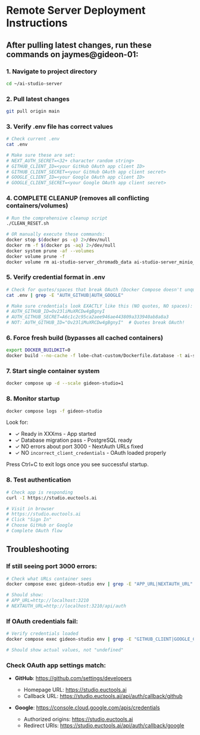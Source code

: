 # Remote Server Deployment Instructions

## After pulling latest changes, run these commands on jaymes@gideon-01:

### 1. Navigate to project directory
```bash
cd ~/ai-studio-server
```

### 2. Pull latest changes
```bash
git pull origin main
```

### 3. Verify .env file has correct values
```bash
# Check current .env
cat .env

# Make sure these are set:
# NEXT_AUTH_SECRET=<32+ character random string>
# GITHUB_CLIENT_ID=<your GitHub OAuth app client ID>
# GITHUB_CLIENT_SECRET=<your GitHub OAuth app client secret>
# GOOGLE_CLIENT_ID=<your Google OAuth app client ID>
# GOOGLE_CLIENT_SECRET=<your Google OAuth app client secret>
```

### 4. COMPLETE CLEANUP (removes all conflicting containers/volumes)
```bash
# Run the comprehensive cleanup script
./CLEAN_RESET.sh

# OR manually execute these commands:
docker stop $(docker ps -q) 2>/dev/null
docker rm -f $(docker ps -aq) 2>/dev/null
docker system prune -af --volumes
docker volume prune -f
docker volume rm ai-studio-server_chromadb_data ai-studio-server_minio_data 2>/dev/null || true
```

### 5. Verify credential format in .env
```bash
# Check for quotes/spaces that break OAuth (Docker Compose doesn't unquote values)
cat .env | grep -E "AUTH_GITHUB|AUTH_GOOGLE"

# Make sure credentials look EXACTLY like this (NO quotes, NO spaces):
# AUTH_GITHUB_ID=Ov23liMuXRCDw4gBgnyI
# AUTH_GITHUB_SECRET=A6c1c2c95ca2aee946ae443809a333940ab8a8a3
# NOT: AUTH_GITHUB_ID="Ov23liMuXRCDw4gBgnyI"  # Quotes break OAuth!
```

### 6. Force fresh build (bypasses all cached containers)
```bash
export DOCKER_BUILDKIT=0
docker build --no-cache -f lobe-chat-custom/Dockerfile.database -t ai-studio-server-gideon-studio .
```

### 7. Start single container system
```bash
docker compose up -d --scale gideon-studio=1
```

### 8. Monitor startup
```bash
docker compose logs -f gideon-studio
```

Look for:
- ✓ Ready in XXXms - App started
- ✓ Database migration pass - PostgreSQL ready
- ✓ NO errors about port 3000 - NextAuth URLs fixed
- ✓ NO `incorrect_client_credentials` - OAuth loaded properly

Press Ctrl+C to exit logs once you see successful startup.

### 8. Test authentication
```bash
# Check app is responding
curl -I https://studio.euctools.ai

# Visit in browser
# https://studio.euctools.ai
# Click "Sign In"
# Choose GitHub or Google
# Complete OAuth flow
```

## Troubleshooting

### If still seeing port 3000 errors:
```bash
# Check what URLs container sees
docker compose exec gideon-studio env | grep -E "APP_URL|NEXTAUTH_URL"

# Should show:
# APP_URL=http://localhost:3210
# NEXTAUTH_URL=http://localhost:3210/api/auth
```

### If OAuth credentials fail:
```bash
# Verify credentials loaded
docker compose exec gideon-studio env | grep -E "GITHUB_CLIENT|GOOGLE_CLIENT"

# Should show actual values, not "undefined"
```

### Check OAuth app settings match:
- **GitHub**: https://github.com/settings/developers
  - Homepage URL: https://studio.euctools.ai
  - Callback URL: https://studio.euctools.ai/api/auth/callback/github

- **Google**: https://console.cloud.google.com/apis/credentials
  - Authorized origins: https://studio.euctools.ai
  - Redirect URIs: https://studio.euctools.ai/api/auth/callback/google
